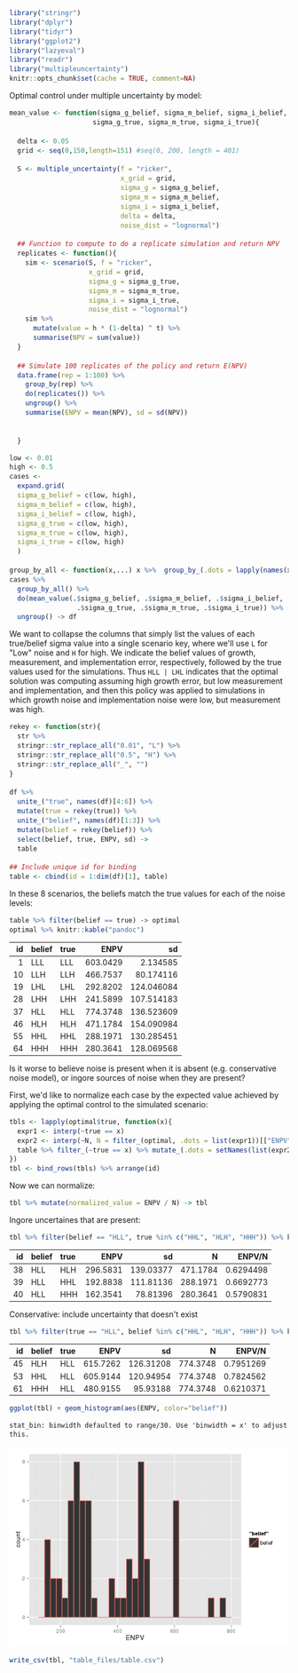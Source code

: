 ``` r
library("stringr")
library("dplyr")
library("tidyr")
library("ggplot2")
library("lazyeval")
library("readr")
library("multipleuncertainty")
knitr::opts_chunk$set(cache = TRUE, comment=NA)
```

Optimal control under multiple uncertainty by model:

``` r
mean_value <- function(sigma_g_belief, sigma_m_belief, sigma_i_belief,
                     sigma_g_true, sigma_m_true, sigma_i_true){
  
  delta <- 0.05
  grid <- seq(0,150,length=151) #seq(0, 200, length = 401)
  
  S <- multiple_uncertainty(f = "ricker", 
                            x_grid = grid, 
                            sigma_g = sigma_g_belief, 
                            sigma_m = sigma_m_belief, 
                            sigma_i = sigma_i_belief,
                            delta = delta,
                            noise_dist = "lognormal")

  ## Function to compute to do a replicate simulation and return NPV
  replicates <- function(){
    sim <- scenario(S, f = "ricker", 
                    x_grid = grid, 
                    sigma_g = sigma_g_true, 
                    sigma_m = sigma_m_true, 
                    sigma_i = sigma_i_true, 
                    noise_dist = "lognormal")
    sim %>% 
      mutate(value = h * (1-delta) ^ t) %>% 
      summarise(NPV = sum(value))
  }
  
  ## Simulate 100 replicates of the policy and return E(NPV)
  data.frame(rep = 1:100) %>% 
    group_by(rep) %>% 
    do(replicates()) %>% 
    ungroup() %>%
    summarise(ENPV = mean(NPV), sd = sd(NPV))


  }
```

``` r
low <- 0.01
high <- 0.5
cases <-
  expand.grid(
  sigma_g_belief = c(low, high),
  sigma_m_belief = c(low, high),
  sigma_i_belief = c(low, high),
  sigma_g_true = c(low, high),
  sigma_m_true = c(low, high),
  sigma_i_true = c(low, high)
  )

group_by_all <- function(x,...) x %>%  group_by_(.dots = lapply(names(x), as.name))  
cases %>%
  group_by_all() %>%
  do(mean_value(.$sigma_g_belief, .$sigma_m_belief, .$sigma_i_belief,
                 .$sigma_g_true, .$sigma_m_true, .$sigma_i_true)) %>% 
  ungroup() -> df
```

We want to collapse the columns that simply list the values of each true/belief sigma value into a single scenario key, where we'll use `L` for "Low" noise and `H` for high. We indicate the belief values of growth, measurement, and implementation error, respectively, followed by the true values used for the simulations. Thus `HLL | LHL` indicates that the optimal solution was computing assuming high growth error, but low measurement and implementation, and then this policy was applied to simulations in which growth noise and implementation noise were low, but measurement was high.

``` r
rekey <- function(str){
  str %>% 
  stringr::str_replace_all("0.01", "L") %>%
  stringr::str_replace_all("0.5", "H") %>%
  stringr::str_replace_all("_", "")
}

df %>% 
  unite_("true", names(df)[4:6]) %>% 
  mutate(true = rekey(true)) %>% 
  unite_("belief", names(df)[1:3]) %>% 
  mutate(belief = rekey(belief)) %>% 
  select(belief, true, ENPV, sd) -> 
  table

## Include unique id for binding
table <- cbind(id = 1:dim(df)[1], table)
```

In these 8 scenarios, the beliefs match the true values for each of the noise levels:

``` r
table %>% filter(belief == true) -> optimal
optimal %>% knitr::kable("pandoc")
```

|   id| belief | true |      ENPV|          sd|
|----:|:-------|:-----|---------:|-----------:|
|    1| LLL    | LLL  |  603.0429|    2.134585|
|   10| LLH    | LLH  |  466.7537|   80.174116|
|   19| LHL    | LHL  |  292.8202|  124.046084|
|   28| LHH    | LHH  |  241.5899|  107.514183|
|   37| HLL    | HLL  |  774.3748|  136.523609|
|   46| HLH    | HLH  |  471.1784|  154.090984|
|   55| HHL    | HHL  |  288.1971|  130.285451|
|   64| HHH    | HHH  |  280.3641|  128.069568|

Is it worse to believe noise is present when it is absent (e.g. conservative noise model), or ingore sources of noise when they are present?

First, we'd like to normalize each case by the expected value achieved by applying the optimal control to the simulated scenario:

``` r
tbls <- lapply(optimal$true, function(x){
  expr1 <- interp(~true == x)
  expr2 <- interp(~N, N = filter_(optimal, .dots = list(expr1))[["ENPV"]])
  table %>% filter_(~true == x) %>% mutate_(.dots = setNames(list(expr2), "N"))
})
tbl <- bind_rows(tbls) %>% arrange(id)
```

Now we can normalize:

``` r
tbl %>% mutate(normalized_value = ENPV / N) -> tbl
```

Ingore uncertaines that are present:

``` r
tbl %>% filter(belief == "HLL", true %in% c("HHL", "HLH", "HHH")) %>% knitr::kable("pandoc")
```

|   id| belief | true |      ENPV|         sd|         N|     ENPV/N|
|----:|:-------|:-----|---------:|----------:|---------:|----------:|
|   38| HLL    | HLH  |  296.5831|  139.03377|  471.1784|  0.6294498|
|   39| HLL    | HHL  |  192.8838|  111.81136|  288.1971|  0.6692773|
|   40| HLL    | HHH  |  162.3541|   78.81396|  280.3641|  0.5790831|

Conservative: include uncertainty that doesn't exist

``` r
tbl %>% filter(true == "HLL", belief %in% c("HHL", "HLH", "HHH")) %>% knitr::kable("pandoc")
```

|   id| belief | true |      ENPV|         sd|         N|     ENPV/N|
|----:|:-------|:-----|---------:|----------:|---------:|----------:|
|   45| HLH    | HLL  |  615.7262|  126.31208|  774.3748|  0.7951269|
|   53| HHL    | HLL  |  605.9144|  120.94954|  774.3748|  0.7824562|
|   61| HHH    | HLL  |  480.9155|   95.93188|  774.3748|  0.6210371|

``` r
ggplot(tbl) + geom_histogram(aes(ENPV, color="belief"))
```

    stat_bin: binwidth defaulted to range/30. Use 'binwidth = x' to adjust this.

![](table_files/figure-markdown_github/unnamed-chunk-10-1.png)

``` r
write_csv(tbl, "table_files/table.csv")
```
